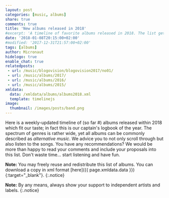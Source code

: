 ```yaml
---
layout: post
categories: [music, albums]
share: true
comments: true
title: 'New albums released in 2018'
#excerpt: 'A timeline of favorite albums released in 2018. The list gets updated throughout the year.'
date: '2018-01-08T20:15:00+02:00'
#modified: '2017-12-31T21:57:00+02:00'
tags: [albums]
author: Micronaut
hidelogo: true
enable_chat: true
relatedposts:
 - url: /music/blogovision/blogovision2017/no01/
 - url: /music/albums/2017/
 - url: /music/albums/2016/
 - url: /music/albums/2015/ 
xmldata: 
  data: /xmldata/albums/albums2018.xml
  template: timelinejs
image:
  thumbnail: /images/posts/band.png
---
```

Here is a weekly-updated timeline of (so far #<span id="amountxmldata"></span>) albums released within 2018 which fit our taste; in fact this is our captain's logbook of the year. The spectrum of genres is rather wide, yet all albums can be commonly described as *alternative music*. We advice you to not only scroll through but also listen to the songs. You have any recommendations? We would be more than happy to read your comments and include your proposals into this list. Don't waste time... start listening and have fun.

**Note:** You may freely reuse and redistribute this list of albums. You can download a copy in xml format [here]({{ page.xmldata.data }}){:target="_blank"}.
{:.notice}

**Note:** By any means, always show your support to independent artists and labels.
{:.notice}

<div id='timeline-js' style="width: 100%; height: 700px"></div>